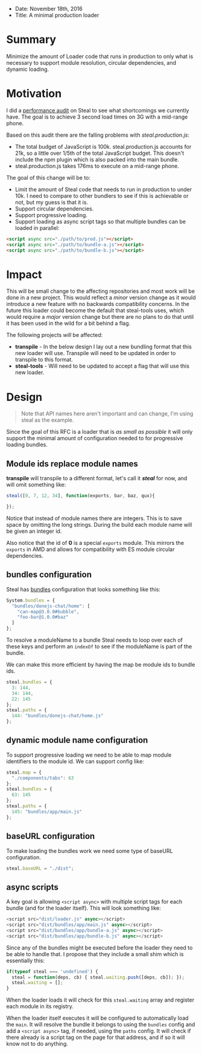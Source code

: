 * Date: November 18th, 2016
* Title: A minimal production loader

# Summary

Minimize the amount of Loader code that runs in production to only what is necessary to support module resolution, circular dependencies, and dynamic loading.

# Motivation

I did a [performance audit](https://github.com/stealjs/stealjs/issues/20) on Steal to see what shortcomings we currently have. The goal is to achieve 3 second load times on 3G with a mid-range phone.

Based on this audit there are the falling problems with *steal.production.js*:

* The total budget of JavaScript is 100k. steal.production.js accounts for 21k, so a little over 1/5th of the total JavaScript budget. This doesn't include the npm plugin which is also packed into the main bundle.
* steal.production.js takes 176ms to execute on a mid-range phone.

The goal of this change will be to:

* Limit the amount of Steal code that needs to run in production to under 10k. I need to compare to other bundlers to see if this is achievable or not, but my guess is that it is.
* Support circular dependencies.
* Support progressive loading.
* Support loading as async script tags so that multiple bundles can be loaded in parallel:

```html
<script async src="./path/to/prod.js"></script>
<script async src="./path/to/bundle-a.js"></script>
<script async src="./path/to/bundle-b.js"></script>
```

# Impact

This will be small change to the affecting repositories and most work will be done in a new project. This would reflect a *minor* version change as it would introduce a new feature with no backwards compatibility concerns.  In the future this loader could become the default that steal-tools uses, which would require a *major* version change but there are no plans to do that until it has been used in the wild for a bit behind a flag.

The following projects *will* be affected:

* **transpile** - In the below design I lay out a new bundling format that this new loader will use. Transpile will need to be updated in order to transpile to this format.
* **steal-tools** - Will need to be updated to accept a flag that will use this new loader.

# Design

> Note that API names here aren't important and can change, I'm using steal as the example.

Since the goal of this RFC is a loader that is *as small as possible* it will only support the minimal amount of configuration needed to for progressive loading bundles.

## Module ids replace module names

**transpile** will transpile to a different format, let's call it **_steal_** for now, and will omit something like:

```js
steal([0, 7, 12, 34], function(exports, bar, baz, qux){

});
```

Notice that instead of module names there are integers. This is to save space by omitting the long strings. During the build each module name will be given an integer id.

Also notice that the id of **0** is a special `exports` module. This mirrors the `exports` in AMD and allows for compatibility with ES module circular dependencies.

## bundles configuration

Steal has [bundles](http://stealjs.com/docs/System.bundles.html) configuration that looks something like this:

```js
System.bundles = {
  "bundles/donejs-chat/home": [
    "can-map@3.0.0#bubble",
    "foo-bar@1.0.0#baz"
  ]
};
```

To resolve a moduleName to a bundle Steal needs to loop over each of these keys and perform an `indexOf` to see if the moduleName is part of the bundle.

We can make this more efficient by having the map be module ids to bundle ids. 

```js
steal.bundles = {
  3: 144,
  34: 144,
  22: 145
};
steal.paths = {
  144: "bundles/donejs-chat/home.js"
};
```

## dynamic module name configuration

To support progressive loading we need to be able to map module identifiers to the module id. We can support config like:

```js
steal.map = {
  "./components/tabs": 63
};
steal.bundles = {
  63: 145
};
steal.paths = {
  145: "bundles/app/main.js"
};
```

## baseURL configuration

To make loading the bundles work we need some type of baseURL configuration.

```js
steal.baseURL = "./dist";
```

## async scripts

A key goal is allowing `<script async>` with multiple script tags for each bundle (and for the loader itself). This will look something like:

```js
<script src="dist/loader.js" async></script>
<script src="dist/bundles/app/main.js" async></script>
<script src="dist/bundles/app/bundle-a.js" async></script>
<script src="dist/bundles/app/bundle-b.js" async></script>
```

Since any of the bundles might be executed before the loader they need to be able to handle that. I propose that they include a small shim which is essentially this:

```js
if(typeof steal === 'undefined') {
  steal = function(deps, cb) { steal.waiting.push([deps, cb]); });
  steal.waiting = [];
}
```

When the loader loads it will check for this `steal.waiting` array and register each module in its registry.

When the loader itself executes it will be configured to automatically load the `main`. It will resolve the bundle it belongs to using the `bundles` config and add a `<script async>` tag, if needed, using the `paths` config. It will check if there already is a script tag on the page for that address, and if so it will know not to do anything.

